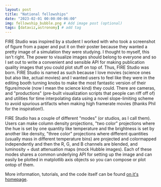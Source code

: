```yaml
---
layout: post
title: "National fellowships"
date: "2023-02-01 00:00:00-06:00"
img: fellowship_bubble.png # Add image post (optional)
tags: [dataviz,astronomy] # add tag
---
```


FIRE Studio was inspired by a student I worked with who took a screenshot of figure from a paper and put it on their poster because they wanted a pretty image of a simulation they were studying. 
I thought to myself, this isn't right. 
The power to visualize images should belong to everyone and so I set out to write a convenient and sensible API for making publication quality images that you could plot stuff on top of. 
Thus, FIRE Studio was born. 
FIRE Studio is named as such because I love movies (science ones but also like, actual movies) and I wanted users to feel like they were in the editing booth turning knobs to make the most fantastic version of their figure/movie (now I mean the science kind) they could.
There are cameras, and "productions" (pre-built visualization scripts that people can riff off of) and utilities for time interpolating data using a novel slope-limiting scheme to avoid spurious artifacts when making high framerate movies (thanks Phil for the inspiration!).

FIRE Studio has a couple of different "modes" (or studios, as I call them).
Users can make column density projections, "two color" projections where the hue is set by one quantity like temperature and the brightness is set by another like density, "three color" projections where different quantities (usually mass in different temperature bins) are projected and colormapped independently and then the R, G, and B channels are blended, and luminosity + dust attenuation maps (mock Hubble images).
Each of these modes shares a common underlying API for setting up the image and can easily be plotted in matplotlib axis objects so you can compose or plot ontop of them. 

More information, tutorials, and the code itself can be found [on it's homepage](alexbgurvi.ch/FIRE_studio).
